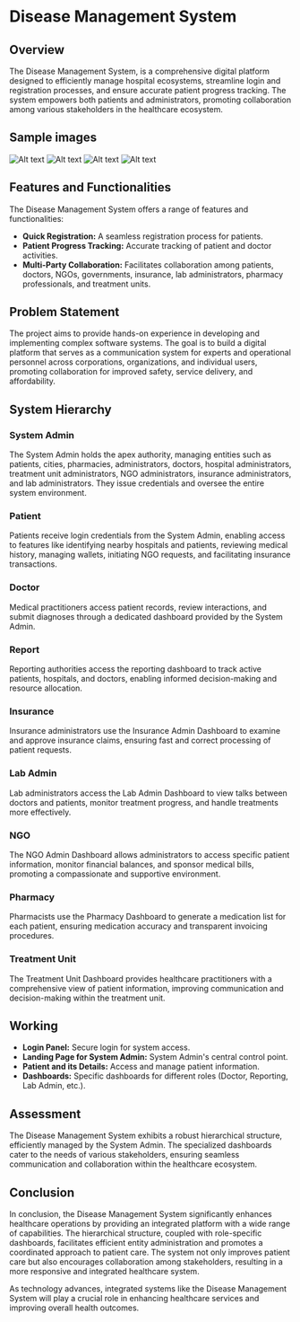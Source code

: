 # Disease Management System

## Overview

The Disease Management System, is a comprehensive digital platform designed to efficiently manage hospital ecosystems, streamline login and registration processes, and ensure accurate patient progress tracking. The system empowers both patients and administrators, promoting collaboration among various stakeholders in the healthcare ecosystem.

## Sample images

![Alt text](image.png)
![Alt text](image-1.png)
![Alt text](image-2.png)
![Alt text](image-3.png)

## Features and Functionalities

The Disease Management System offers a range of features and functionalities:

- **Quick Registration:** A seamless registration process for patients.
- **Patient Progress Tracking:** Accurate tracking of patient and doctor activities.
- **Multi-Party Collaboration:** Facilitates collaboration among patients, doctors, NGOs, governments, insurance, lab administrators, pharmacy professionals, and treatment units.

## Problem Statement

The project aims to provide hands-on experience in developing and implementing complex software systems. The goal is to build a digital platform that serves as a communication system for experts and operational personnel across corporations, organizations, and individual users, promoting collaboration for improved safety, service delivery, and affordability.

## System Hierarchy

### System Admin

The System Admin holds the apex authority, managing entities such as patients, cities, pharmacies, administrators, doctors, hospital administrators, treatment unit administrators, NGO administrators, insurance administrators, and lab administrators. They issue credentials and oversee the entire system environment.

### Patient

Patients receive login credentials from the System Admin, enabling access to features like identifying nearby hospitals and patients, reviewing medical history, managing wallets, initiating NGO requests, and facilitating insurance transactions.

### Doctor

Medical practitioners access patient records, review interactions, and submit diagnoses through a dedicated dashboard provided by the System Admin.

### Report

Reporting authorities access the reporting dashboard to track active patients, hospitals, and doctors, enabling informed decision-making and resource allocation.

### Insurance

Insurance administrators use the Insurance Admin Dashboard to examine and approve insurance claims, ensuring fast and correct processing of patient requests.

### Lab Admin

Lab administrators access the Lab Admin Dashboard to view talks between doctors and patients, monitor treatment progress, and handle treatments more effectively.

### NGO

The NGO Admin Dashboard allows administrators to access specific patient information, monitor financial balances, and sponsor medical bills, promoting a compassionate and supportive environment.

### Pharmacy

Pharmacists use the Pharmacy Dashboard to generate a medication list for each patient, ensuring medication accuracy and transparent invoicing procedures.

### Treatment Unit

The Treatment Unit Dashboard provides healthcare practitioners with a comprehensive view of patient information, improving communication and decision-making within the treatment unit.

## Working

- **Login Panel:** Secure login for system access.
- **Landing Page for System Admin:** System Admin's central control point.
- **Patient and its Details:** Access and manage patient information.
- **Dashboards:** Specific dashboards for different roles (Doctor, Reporting, Lab Admin, etc.).

## Assessment

The Disease Management System exhibits a robust hierarchical structure, efficiently managed by the System Admin. The specialized dashboards cater to the needs of various stakeholders, ensuring seamless communication and collaboration within the healthcare ecosystem.

## Conclusion

In conclusion, the Disease Management System significantly enhances healthcare operations by providing an integrated platform with a wide range of capabilities. The hierarchical structure, coupled with role-specific dashboards, facilitates efficient entity administration and promotes a coordinated approach to patient care. The system not only improves patient care but also encourages collaboration among stakeholders, resulting in a more responsive and integrated healthcare system.

As technology advances, integrated systems like the Disease Management System will play a crucial role in enhancing healthcare services and improving overall health outcomes.
